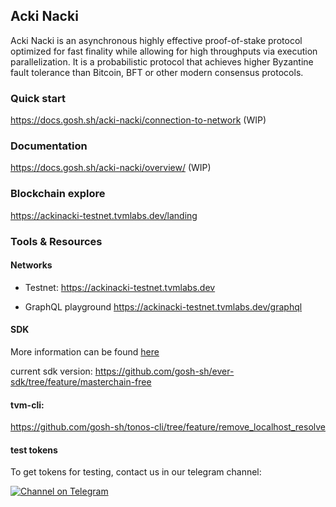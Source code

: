 ## Acki Nacki
Acki Nacki is an asynchronous highly effective proof-of-stake protocol optimized for fast finality while allowing for high throughputs via execution parallelization. It is a probabilistic protocol that achieves higher Byzantine fault tolerance than Bitcoin, BFT or other modern consensus protocols.

### Quick start
https://docs.gosh.sh/acki-nacki/connection-to-network (WIP)

### Documentation
https://docs.gosh.sh/acki-nacki/overview/ (WIP)

### Blockchain explore
https://ackinacki-testnet.tvmlabs.dev/landing

### Tools & Resources

#### Networks
* Testnet: https://ackinacki-testnet.tvmlabs.dev
 
* GraphQL playground
https://ackinacki-testnet.tvmlabs.dev/graphql

#### SDK
More information can be found [here](https://docs.everos.dev/ever-sdk/)

current sdk version:
https://github.com/gosh-sh/ever-sdk/tree/feature/masterchain-free
    
#### tvm-cli:
https://github.com/gosh-sh/tonos-cli/tree/feature/remove_localhost_resolve

#### test tokens

To get tokens for testing, contact us in our telegram channel:

[![Channel on Telegram](https://img.shields.io/badge/chat-on%20telegram-9cf.svg)](https://t.me/+1tWNH2okaPthMWU0)
